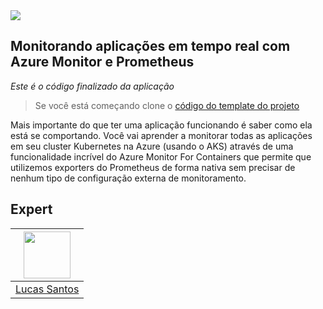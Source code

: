 <img src="https://storage.googleapis.com/golden-wind/experts-club/capa-github.svg" />

## Monitorando aplicações em tempo real com Azure Monitor e Prometheus

*Este é o código finalizado da aplicação*

> Se você está começando clone o [código do template do projeto](https://github.com/rocketseat-experts-club/template-monitor-aks-prometheus-2021-02-10)

Mais importante do que ter uma aplicação funcionando é saber como ela está se comportando. Você vai aprender a monitorar todas as aplicações em seu cluster Kubernetes na Azure (usando o AKS) através de uma funcionalidade incrível do Azure Monitor For Containers que permite que utilizemos exporters do Prometheus de forma nativa sem precisar de nenhum tipo de configuração externa de monitoramento.

## Expert

| [<img src="https://avatars.githubusercontent.com/u/3200560?s=460&u=6dedae29bfef0935115fe73e92cd5f2498d2351d&v=4" width="75px;"/>](https://github.com/khaosdoctor) |
| :-: |
|[Lucas Santos](https://github.com/khaosdoctor)|
